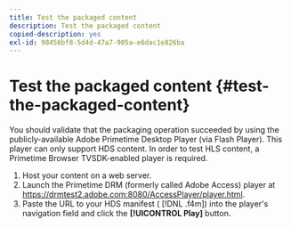 ```yaml
---
title: Test the packaged content
description: Test the packaged content
copied-description: yes
exl-id: 98456bf8-5d4d-47a7-905a-e6dac1e826ba
---
```

# Test the packaged content {#test-the-packaged-content}

You should validate that the packaging operation succeeded by using the publicly-available Adobe Primetime Desktop Player (via Flash Player). This player can only support HDS content. In order to test HLS content, a Primetime Browser TVSDK-enabled player is required. 

1. Host your content on a web server.
1. Launch the Primetime DRM (formerly called Adobe Access) player at https://drmtest2.adobe.com:8080/AccessPlayer/player.html.
1. Paste the URL to your HDS manifest ( [!DNL .f4m]) into the player's navigation field and click the **[!UICONTROL Play]** button.
